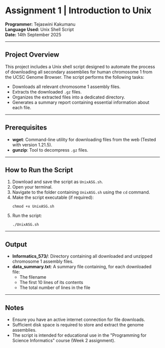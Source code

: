 # Assignment 1 | Introduction to Unix

**Programmer:** Tejaswini Kakumanu  
**Language Used:** Unix Shell Script  
**Date:** 14th September 2025

---

## Project Overview

This project includes a Unix shell script designed to automate the process of downloading all secondary assemblies for human chromosome 1 from the UCSC Genome Browser. The script performs the following tasks:
- Downloads all relevant chromosome 1 assembly files.
- Extracts the downloaded `.gz` files.
- Organizes the extracted files into a dedicated directory.
- Generates a summary report containing essential information about each file.

---

## Prerequisites

- **wget**: Command-line utility for downloading files from the web (Tested with version 1.21.5).
- **gunzip**: Tool to decompress `.gz` files.

---

## How to Run the Script

1. Download and save the script as `UnixASG.sh`.
2. Open your terminal.
3. Navigate to the folder containing `UnixASG.sh` using the `cd` command.
4. Make the script executable (if required):
   ```
   chmod +x UnixASG.sh
   ```
5. Run the script:
   ```
   ./UnixASG.sh
   ```

---

## Output

- **Informatics_573/**: Directory containing all downloaded and unzipped chromosome 1 assembly files.
- **data_summary.txt**: A summary file containing, for each downloaded file:
  - The filename
  - The first 10 lines of its contents
  - The total number of lines in the file

---

## Notes

- Ensure you have an active internet connection for file downloads.
- Sufficient disk space is required to store and extract the genome assemblies.
- The script is intended for educational use in the "Programming for Science Informatics" course (Week 2 assignment).
